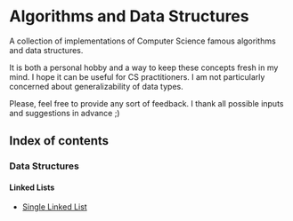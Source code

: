 # Algorithms and Data Structures

A collection of implementations of Computer Science famous algorithms and data structures.

It is both a personal hobby and a way to keep these concepts fresh in my mind. I hope it can be useful for CS practitioners. I am not particularly concerned about generalizability of data types.

Please, feel free to provide any sort of feedback. I thank all possible inputs and suggestions in advance ;)

## Index of contents

### Data Structures

#### Linked Lists
- [Single Linked List](../master/DataStructures/LinkedLists/C)